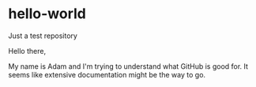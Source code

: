 # hello-world
Just a test repository

Hello there,

My name is Adam and I'm trying to understand what GitHub is good for.
It seems like extensive documentation might be the way to go.
